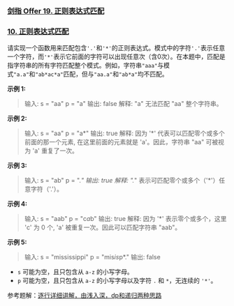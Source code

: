 ### [剑指 Offer 19. 正则表达式匹配](https://leetcode.cn/problems/zheng-ze-biao-da-shi-pi-pei-lcof/)
### [10. 正则表达式匹配](https://leetcode.cn/problems/regular-expression-matching/)

请实现一个函数用来匹配包含`'.'`和`'*'`的正则表达式。模式中的字符`'.'`表示任意一个字符，而`'*'`表示它前面的字符可以出现任意次（含0次）。在本题中，匹配是指字符串的所有字符匹配整个模式。例如，字符串`"aaa"`与模式`"a.a"`和`"ab*ac*a"`匹配，但与`"aa.a"`和`"ab*a"`均不匹配。

**示例 1:**

> 输入:
s = "aa"
p = "a"
输出: false
解释: "a" 无法匹配 "aa" 整个字符串。

**示例 2:**

> 输入:
s = "aa"
p = "a*"
输出: true
解释: 因为 '*' 代表可以匹配零个或多个前面的那一个元素, 在这里前面的元素就是 'a'。因此，字符串 "aa" 可被视为 'a' 重复了一次。

**示例 3:**

> 输入:
s = "ab"
p = ".*"
输出: true
解释: ".*" 表示可匹配零个或多个（'*'）任意字符（'.'）。

**示例 4:**

> 输入:
s = "aab"
p = "c*a*b"
输出: true
解释: 因为 '*' 表示零个或多个，这里 'c' 为 0 个, 'a' 被重复一次。因此可以匹配字符串 "aab"。

**示例 5:**

>输入:
s = "mississippi"
p = "mis*is*p*."
输出: false

- `s` 可能为空，且只包含从 `a-z` 的小写字母。
- `p` 可能为空，且只包含从 `a-z` 的小写字母以及字符 `.` 和 `*`，无连续的 `'*'`。


参考题解：[逐行详细讲解，由浅入深，dp和递归两种思路](https://leetcode.cn/problems/zheng-ze-biao-da-shi-pi-pei-lcof/solution/zhu-xing-xiang-xi-jiang-jie-you-qian-ru-shen-by-je/)
